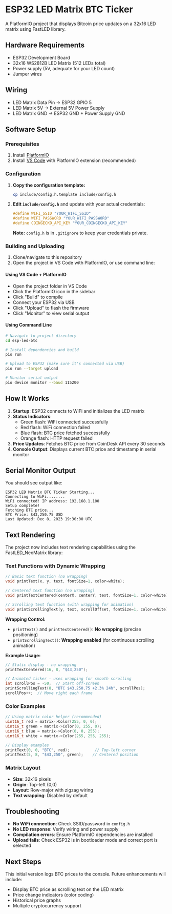 # ESP32 LED Matrix BTC Ticker

A PlatformIO project that displays Bitcoin price updates on a 32x16 LED matrix using FastLED library.

## Hardware Requirements

- ESP32 Development Board
- 32x16 WS2812B LED Matrix (512 LEDs total)
- Power supply (5V, adequate for your LED count)
- Jumper wires

## Wiring

- LED Matrix Data Pin → ESP32 GPIO 5
- LED Matrix 5V → External 5V Power Supply
- LED Matrix GND → ESP32 GND + Power Supply GND

## Software Setup

### Prerequisites

1. Install [PlatformIO](https://platformio.org/install)
2. Install [VS Code](https://code.visualstudio.com/) with PlatformIO extension (recommended)

### Configuration

1. **Copy the configuration template:**
   ```bash
   cp include/config.h.template include/config.h
   ```

2. **Edit `include/config.h`** and update with your actual credentials:
   ```cpp
   #define WIFI_SSID "YOUR_WIFI_SSID"
   #define WIFI_PASSWORD "YOUR_WIFI_PASSWORD"
   #define COINGECKO_API_KEY "YOUR_COINGECKO_API_KEY"
   ```

   **Note:** `config.h` is in `.gitignore` to keep your credentials private.

### Building and Uploading

1. Clone/navigate to this repository
2. Open the project in VS Code with PlatformIO, or use command line:

#### Using VS Code + PlatformIO
- Open the project folder in VS Code
- Click the PlatformIO icon in the sidebar
- Click "Build" to compile
- Connect your ESP32 via USB
- Click "Upload" to flash the firmware
- Click "Monitor" to view serial output

#### Using Command Line
```bash
# Navigate to project directory
cd esp-led-btc

# Install dependencies and build
pio run

# Upload to ESP32 (make sure it's connected via USB)
pio run --target upload

# Monitor serial output
pio device monitor --baud 115200
```

## How It Works

1. **Startup**: ESP32 connects to WiFi and initializes the LED matrix
2. **Status Indicators**: 
   - Green flash: WiFi connected successfully
   - Red flash: WiFi connection failed
   - Blue flash: BTC price fetched successfully
   - Orange flash: HTTP request failed
3. **Price Updates**: Fetches BTC price from CoinDesk API every 30 seconds
4. **Console Output**: Displays current BTC price and timestamp in serial monitor

## Serial Monitor Output

You should see output like:
```
ESP32 LED Matrix BTC Ticker Starting...
Connecting to WiFi........
WiFi connected! IP address: 192.168.1.100
Setup complete!
Fetching BTC price...
BTC Price: $43,250.75 USD
Last Updated: Dec 8, 2023 19:30:00 UTC
```

## Text Rendering

The project now includes text rendering capabilities using the FastLED_NeoMatrix library:

### Text Functions with Dynamic Wrapping

```cpp
// Basic text function (no wrapping)
void printText(x, y, text, fontSize=1, color=white);

// Centered text function (no wrapping)
void printTextCentered(centerX, centerY, text, fontSize=1, color=white);

// Scrolling text function (with wrapping for animation)
void printScrollingText(y, text, scrollOffset, fontSize=1, color=white);
```

**Wrapping Control:**
- `printText()` and `printTextCentered()`: **No wrapping** (precise positioning)
- `printScrollingText()`: **Wrapping enabled** (for continuous scrolling animation)

**Example Usage:**
```cpp
// Static display - no wrapping
printTextCentered(16, 8, "$43,250");

// Animated ticker - uses wrapping for smooth scrolling
int scrollPos = -50;  // Start off-screen
printScrollingText(8, "BTC $43,250.75 +2.3% 24h", scrollPos);
scrollPos++;  // Move right each frame
```

### Color Examples

```cpp
// Using matrix color helper (recommended)
uint16_t red = matrix->Color(255, 0, 0);
uint16_t green = matrix->Color(0, 255, 0);
uint16_t blue = matrix->Color(0, 0, 255);
uint16_t white = matrix->Color(255, 255, 255);

// Display examples
printText(0, 0, "BTC", red);           // Top-left corner
printText(5, 8, "$43,250", green);    // Centered position
```

### Matrix Layout

- **Size**: 32x16 pixels
- **Origin**: Top-left (0,0)
- **Layout**: Row-major with zigzag wiring
- **Text wrapping**: Disabled by default

## Troubleshooting

- **No WiFi connection**: Check SSID/password in `config.h`
- **No LED response**: Verify wiring and power supply
- **Compilation errors**: Ensure PlatformIO dependencies are installed
- **Upload fails**: Check ESP32 is in bootloader mode and correct port is selected

## Next Steps

This initial version logs BTC prices to the console. Future enhancements will include:
- Display BTC price as scrolling text on the LED matrix
- Price change indicators (color coding)
- Historical price graphs
- Multiple cryptocurrency support
